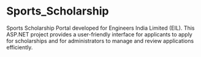 # Sports_Scholarship
Sports Scholarship Portal developed for Engineers India Limited (EIL). This ASP.NET project provides a user-friendly interface for applicants to apply for scholarships and for administrators to manage and review applications efficiently.
